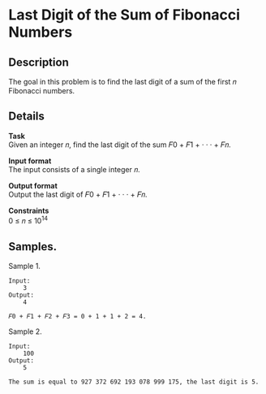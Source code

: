 # Last Digit of the Sum of Fibonacci Numbers

## Description
The goal in this problem is to find the last digit of a sum of the first 𝑛 Fibonacci numbers.

## Details
**Task** <br>
Given an integer 𝑛, find the last digit of the sum 𝐹0 + 𝐹1 + · · · + 𝐹𝑛.

**Input format**<br> 
The input consists of a single integer 𝑛.

**Output format** <br>
 Output the last digit of 𝐹0 + 𝐹1 + · · · + 𝐹𝑛.

**Constraints** <br>
0 ≤ 𝑛 ≤ 10<sup>14</sup>


## Samples.
Sample 1.
    
    Input:
        3
    Output:
        4
    
    𝐹0 + 𝐹1 + 𝐹2 + 𝐹3 = 0 + 1 + 1 + 2 = 4.

Sample 2.
    
    Input:
        100
    Output:
        5
    
    The sum is equal to 927 372 692 193 078 999 175, the last digit is 5.
